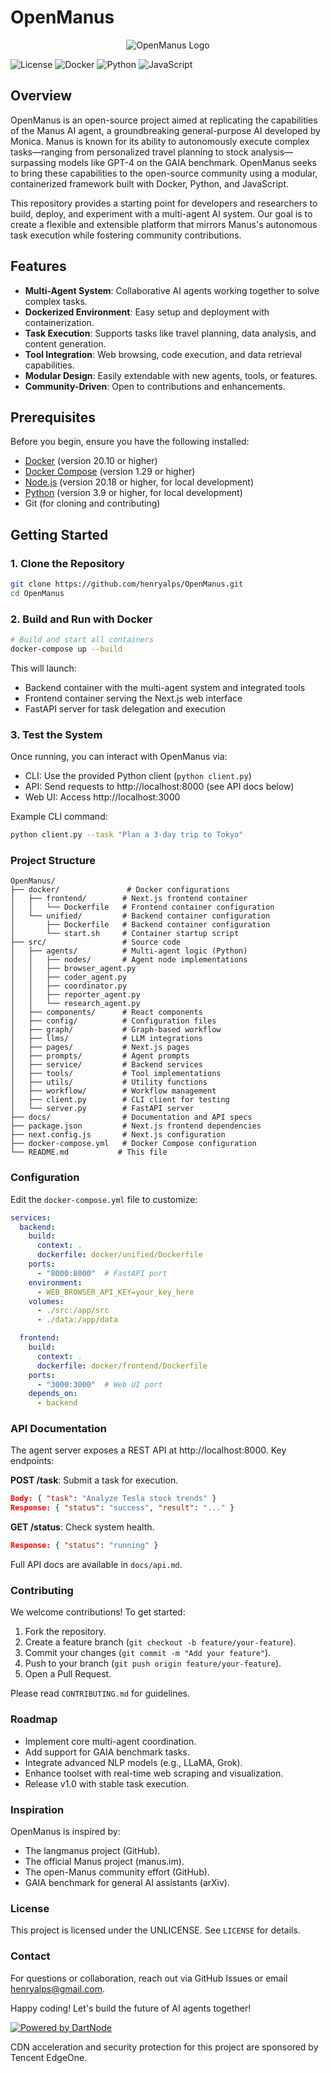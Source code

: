 # OpenManus

<p align="center">
  <img src="docs/logo.png" alt="OpenManus Logo">
</p>

![License](https://img.shields.io/badge/license-UNLICENSE-blue.svg)
![Docker](https://img.shields.io/badge/docker-supported-green.svg)
![Python](https://img.shields.io/badge/python-3.9+-blue.svg)
![JavaScript](https://img.shields.io/badge/javascript-ES6+-yellow.svg)

## Overview

OpenManus is an open-source project aimed at replicating the capabilities of the Manus AI agent, a groundbreaking general-purpose AI developed by Monica. Manus is known for its ability to autonomously execute complex tasks—ranging from personalized travel planning to stock analysis—surpassing models like GPT-4 on the GAIA benchmark. OpenManus seeks to bring these capabilities to the open-source community using a modular, containerized framework built with Docker, Python, and JavaScript.

This repository provides a starting point for developers and researchers to build, deploy, and experiment with a multi-agent AI system. Our goal is to create a flexible and extensible platform that mirrors Manus's autonomous task execution while fostering community contributions.

## Features

- **Multi-Agent System**: Collaborative AI agents working together to solve complex tasks.
- **Dockerized Environment**: Easy setup and deployment with containerization.
- **Task Execution**: Supports tasks like travel planning, data analysis, and content generation.
- **Tool Integration**: Web browsing, code execution, and data retrieval capabilities.
- **Modular Design**: Easily extendable with new agents, tools, or features.
- **Community-Driven**: Open to contributions and enhancements.

## Prerequisites

Before you begin, ensure you have the following installed:
- [Docker](https://docs.docker.com/get-docker/) (version 20.10 or higher)
- [Docker Compose](https://docs.docker.com/compose/install/) (version 1.29 or higher)
- [Node.js](https://nodejs.org/) (version 20.18 or higher, for local development)
- [Python](https://python.org/) (version 3.9 or higher, for local development)
- Git (for cloning and contributing)

## Getting Started

### 1. Clone the Repository
```bash
git clone https://github.com/henryalps/OpenManus.git
cd OpenManus
```

### 2. Build and Run with Docker
```bash
# Build and start all containers
docker-compose up --build
```

This will launch:
- Backend container with the multi-agent system and integrated tools
- Frontend container serving the Next.js web interface
- FastAPI server for task delegation and execution

### 3. Test the System
Once running, you can interact with OpenManus via:
- CLI: Use the provided Python client (`python client.py`)
- API: Send requests to http://localhost:8000 (see API docs below)
- Web UI: Access http://localhost:3000

Example CLI command:
```bash
python client.py --task "Plan a 3-day trip to Tokyo"
```

### Project Structure
```
OpenManus/
├── docker/               # Docker configurations
│   ├── frontend/        # Next.js frontend container
│   │   └── Dockerfile   # Frontend container configuration
│   └── unified/         # Backend container configuration
│       ├── Dockerfile   # Backend container configuration
│       └── start.sh     # Container startup script
├── src/                 # Source code
│   ├── agents/          # Multi-agent logic (Python)
│   │   ├── nodes/       # Agent node implementations
│   │   ├── browser_agent.py
│   │   ├── coder_agent.py
│   │   ├── coordinator.py
│   │   ├── reporter_agent.py
│   │   └── research_agent.py
│   ├── components/      # React components
│   ├── config/          # Configuration files
│   ├── graph/           # Graph-based workflow
│   ├── llms/            # LLM integrations
│   ├── pages/           # Next.js pages
│   ├── prompts/         # Agent prompts
│   ├── service/         # Backend services
│   ├── tools/           # Tool implementations
│   ├── utils/           # Utility functions
│   ├── workflow/        # Workflow management
│   ├── client.py        # CLI client for testing
│   └── server.py        # FastAPI server
├── docs/                # Documentation and API specs
├── package.json         # Next.js frontend dependencies
├── next.config.js       # Next.js configuration
├── docker-compose.yml   # Docker Compose configuration
└── README.md           # This file
```

### Configuration
Edit the `docker-compose.yml` file to customize:
```yaml
services:
  backend:
    build: 
      context: .
      dockerfile: docker/unified/Dockerfile
    ports:
      - "8000:8000"  # FastAPI port
    environment:
      - WEB_BROWSER_API_KEY=your_key_here
    volumes:
      - ./src:/app/src
      - ./data:/app/data

  frontend:
    build:
      context: .
      dockerfile: docker/frontend/Dockerfile
    ports:
      - "3000:3000"  # Web UI port
    depends_on:
      - backend
```

### API Documentation
The agent server exposes a REST API at http://localhost:8000. Key endpoints:

**POST /task**: Submit a task for execution.
```json
Body: { "task": "Analyze Tesla stock trends" }
Response: { "status": "success", "result": "..." }
```

**GET /status**: Check system health.
```json
Response: { "status": "running" }
```

Full API docs are available in `docs/api.md`.

### Contributing
We welcome contributions! To get started:
1. Fork the repository.
2. Create a feature branch (`git checkout -b feature/your-feature`).
3. Commit your changes (`git commit -m "Add your feature"`).
4. Push to your branch (`git push origin feature/your-feature`).
5. Open a Pull Request.

Please read `CONTRIBUTING.md` for guidelines.

### Roadmap
- Implement core multi-agent coordination.
- Add support for GAIA benchmark tasks.
- Integrate advanced NLP models (e.g., LLaMA, Grok).
- Enhance toolset with real-time web scraping and visualization.
- Release v1.0 with stable task execution.

### Inspiration
OpenManus is inspired by:
- The langmanus project (GitHub).
- The official Manus project (manus.im).
- The open-Manus community effort (GitHub).
- GAIA benchmark for general AI assistants (arXiv).

### License
This project is licensed under the UNLICENSE. See `LICENSE` for details.

### Contact
For questions or collaboration, reach out via GitHub Issues or email [henryalps@gmail.com](mailto:henryalps@gmail.com).

Happy coding! Let's build the future of AI agents together!

[![Powered by DartNode](https://dartnode.com/branding/DN-Open-Source-sm.png)](https://dartnode.com "Powered by DartNode - Free VPS for Open Source")

CDN acceleration and security protection for this project are sponsored by Tencent EdgeOne.
